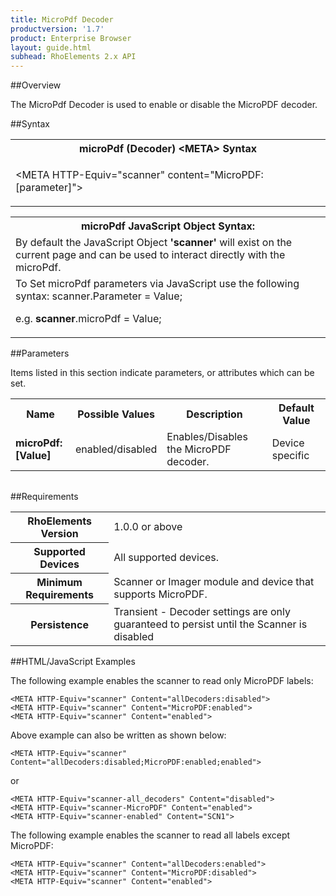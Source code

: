 ```yaml
---
title: MicroPdf Decoder
productversion: '1.7'
product: Enterprise Browser
layout: guide.html
subhead: RhoElements 2.x API
---
```


##Overview

The MicroPdf Decoder is used to enable or disable the MicroPDF decoder.

##Syntax

<table class="re-table"><tr><th class="tableHeading">microPdf (Decoder) &lt;META&gt; Syntax
</th></tr><tr><td class="clsSyntaxCells clsOddRow"><p>&lt;META HTTP-Equiv="scanner" content="MicroPDF:[parameter]"&gt;</p></td></tr></table>
<table class="re-table"><tr><th class="tableHeading">microPdf JavaScript Object Syntax:</th></tr><tr><td class="clsSyntaxCells clsOddRow">
By default the JavaScript Object <b>'scanner'</b> will exist on the current page and can be used to interact directly with the microPdf.
</td></tr><tr><td class="clsSyntaxCells clsEvenRow">
To Set microPdf parameters via JavaScript use the following syntax: scanner.Parameter = Value;
<P />e.g. <b>scanner</b>.microPdf = Value;
</td></tr></table>

##Parameters


Items listed in this section indicate parameters, or attributes which can be set.
<table class="re-table"><col width="20%" /><col width="20%" /><col width="38%" /><col width="22%" /><tr><th class="tableHeading">Name</th><th class="tableHeading">Possible Values</th><th class="tableHeading">Description</th><th class="tableHeading">Default Value</th></tr><tr><td class="clsSyntaxCells clsOddRow"><b>microPdf:[Value]
</b></td><td class="clsSyntaxCells clsOddRow">enabled/disabled</td><td class="clsSyntaxCells clsOddRow">Enables/Disables the MicroPDF decoder.</td><td class="clsSyntaxCells clsOddRow">Device specific</td></tr></table>
<table class="re-table"><col width="78%" /><col width="8%" /><col width="1%" /><col width="5%" /><col width="1%" /><col width="5%" /><col width="2%" /></table>





##Requirements

<table class="re-table"><tr><th class="tableHeading">RhoElements Version</th><td class="clsSyntaxCell clsEvenRow">1.0.0 or above
</td></tr><tr><th class="tableHeading">Supported Devices</th><td class="clsSyntaxCell clsOddRow">All supported devices.</td></tr><tr><th class="tableHeading">Minimum Requirements</th><td class="clsSyntaxCell clsOddRow">Scanner or Imager module and device that supports MicroPDF.</td></tr><tr><th class="tableHeading">Persistence</th><td class="clsSyntaxCell clsEvenRow">Transient - Decoder settings are only guaranteed to persist until the Scanner is disabled</td></tr></table>


##HTML/JavaScript Examples

The following example enables the scanner to read only MicroPDF labels:

	<META HTTP-Equiv="scanner" Content="allDecoders:disabled">
	<META HTTP-Equiv="scanner" Content="MicroPDF:enabled">
	<META HTTP-Equiv="scanner" Content="enabled">
	
Above example can also be written as shown below:

	<META HTTP-Equiv="scanner" Content="allDecoders:disabled;MicroPDF:enabled;enabled">
	
or

	<META HTTP-Equiv="scanner-all_decoders" Content="disabled">
	<META HTTP-Equiv="scanner-MicroPDF" Content="enabled">
	<META HTTP-Equiv="scanner-enabled" Content="SCN1">
	
The following example enables the scanner to read all labels except MicroPDF:

	<META HTTP-Equiv="scanner" Content="allDecoders:enabled">
	<META HTTP-Equiv="scanner" Content="MicroPDF:disabled">
	<META HTTP-Equiv="scanner" Content="enabled">
	





